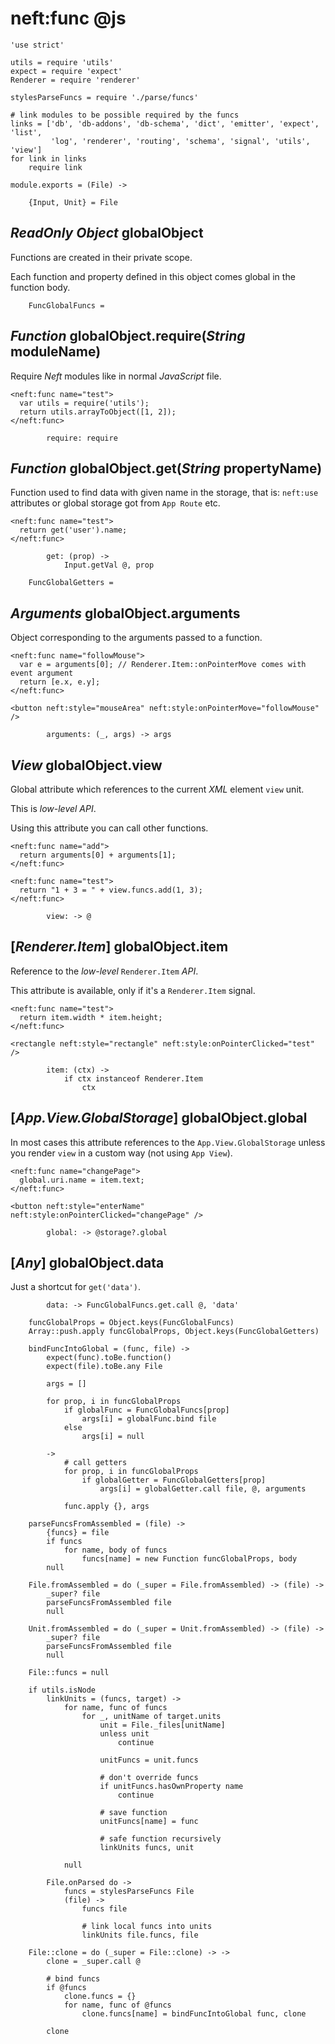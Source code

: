 neft:func @js
=============

	'use strict'

	utils = require 'utils'
	expect = require 'expect'
	Renderer = require 'renderer'

	stylesParseFuncs = require './parse/funcs'

	# link modules to be possible required by the funcs
	links = ['db', 'db-addons', 'db-schema', 'dict', 'emitter', 'expect', 'list',
	         'log', 'renderer', 'routing', 'schema', 'signal', 'utils', 'view']
	for link in links
		require link

	module.exports = (File) ->

		{Input, Unit} = File

*ReadOnly* *Object* globalObject
--------------------------------

Functions are created in their private scope.

Each function and property defined in this object comes global in the function body.

		FuncGlobalFuncs =

*Function* globalObject.require(*String* moduleName)
----------------------------------------------------

Require *Neft* modules like in normal *JavaScript* file.

```
<neft:func name="test">
  var utils = require('utils');
  return utils.arrayToObject([1, 2]);
</neft:func>
```

			require: require

*Function* globalObject.get(*String* propertyName)
--------------------------------------------------

Function used to find data with given name in the storage, that is: `neft:use` attributes
or global storage got from `App Route` etc.

```
<neft:func name="test">
  return get('user').name;
</neft:func>
```

			get: (prop) ->
				Input.getVal @, prop

		FuncGlobalGetters =

*Arguments* globalObject.arguments
----------------------------------

Object corresponding to the arguments passed to a function.

```
<neft:func name="followMouse">
  var e = arguments[0]; // Renderer.Item::onPointerMove comes with event argument
  return [e.x, e.y];
</neft:func>

<button neft:style="mouseArea" neft:style:onPointerMove="followMouse" />
```

			arguments: (_, args) -> args

*View* globalObject.view
------------------------

Global attribute which references to the current *XML* element `view` unit.

This is *low-level API*.

Using this attribute you can call other functions.

```
<neft:func name="add">
  return arguments[0] + arguments[1];
</neft:func>

<neft:func name="test">
  return "1 + 3 = " + view.funcs.add(1, 3);
</neft:func>
```

			view: -> @

[*Renderer.Item*] globalObject.item
-----------------------------------

Reference to the *low-level* `Renderer.Item` *API*.

This attribute is available, only if it's a `Renderer.Item` signal.

```
<neft:func name="test">
  return item.width * item.height;
</neft:func>

<rectangle neft:style="rectangle" neft:style:onPointerClicked="test" />
```

			item: (ctx) ->
				if ctx instanceof Renderer.Item
					ctx

[*App.View.GlobalStorage*] globalObject.global
----------------------------------------------

In most cases this attribute references to the `App.View.GlobalStorage` unless you render
`view` in a custom way (not using `App View`).

```
<neft:func name="changePage">
  global.uri.name = item.text;
</neft:func>

<button neft:style="enterName" neft:style:onPointerClicked="changePage" />
```

			global: -> @storage?.global

[*Any*] globalObject.data
-------------------------

Just a shortcut for `get('data')`.

			data: -> FuncGlobalFuncs.get.call @, 'data'

		funcGlobalProps = Object.keys(FuncGlobalFuncs)
		Array::push.apply funcGlobalProps, Object.keys(FuncGlobalGetters)

		bindFuncIntoGlobal = (func, file) ->
			expect(func).toBe.function()
			expect(file).toBe.any File

			args = []

			for prop, i in funcGlobalProps
				if globalFunc = FuncGlobalFuncs[prop]
					args[i] = globalFunc.bind file
				else
					args[i] = null

			->
				# call getters
				for prop, i in funcGlobalProps
					if globalGetter = FuncGlobalGetters[prop]
						args[i] = globalGetter.call file, @, arguments

				func.apply {}, args

		parseFuncsFromAssembled = (file) ->
			{funcs} = file
			if funcs
				for name, body of funcs
					funcs[name] = new Function funcGlobalProps, body
			null

		File.fromAssembled = do (_super = File.fromAssembled) -> (file) ->
			_super? file
			parseFuncsFromAssembled file
			null

		Unit.fromAssembled = do (_super = Unit.fromAssembled) -> (file) ->
			_super? file
			parseFuncsFromAssembled file
			null

		File::funcs = null

		if utils.isNode
			linkUnits = (funcs, target) ->
				for name, func of funcs
					for _, unitName of target.units
						unit = File._files[unitName]
						unless unit
							continue

						unitFuncs = unit.funcs

						# don't override funcs
						if unitFuncs.hasOwnProperty name
							continue

						# save function
						unitFuncs[name] = func

						# safe function recursively
						linkUnits funcs, unit

				null

			File.onParsed do ->
				funcs = stylesParseFuncs File
				(file) ->
					funcs file

					# link local funcs into units
					linkUnits file.funcs, file

		File::clone = do (_super = File::clone) -> ->
			clone = _super.call @

			# bind funcs
			if @funcs
				clone.funcs = {}
				for name, func of @funcs
					clone.funcs[name] = bindFuncIntoGlobal func, clone

			clone